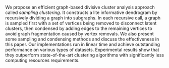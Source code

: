 We propose an efficient graph-based divisive cluster analysis approach called _sampling clustering_.
It constructs a lite informative dendrogram by recursively dividing a graph into subgraphs.
In each recursive call, a graph is sampled first with a set of vertices being removed to disconnect latent clusters,
then condensed by adding edges to the remaining vertices to avoid graph fragmentation caused by vertex removals.
We also present some sampling and condensing methods and discuss the effectiveness in this paper.
Our implementations run in linear time and achieve outstanding performance on various types of datasets.
Experimental results show that they outperform state-of-the-art clustering algorithms with significantly less computing resources requirements.
